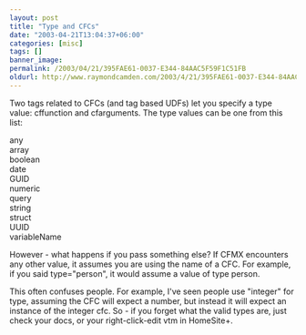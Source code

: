 ```yaml
---
layout: post
title: "Type and CFCs"
date: "2003-04-21T13:04:37+06:00"
categories: [misc]
tags: []
banner_image: 
permalink: /2003/04/21/395FAE61-0037-E344-84AAC5F59F1C51FB
oldurl: http://www.raymondcamden.com/2003/4/21/395FAE61-0037-E344-84AAC5F59F1C51FB
---
```


Two tags related to CFCs (and tag based UDFs) let you specify a type value: cffunction and cfarguments. The type values can be one from this list:

any<br>
array<br>
boolean<br>
date<br>
GUID<br>
numeric<br>
query<br>
string<br>
struct<br>
UUID<br>
variableName<br>

However - what happens if you pass something else? If CFMX encounters any other value, it assumes you are using the name of a CFC. For example, if you said type="person", it would assume a value of type person. 

This often confuses people. For example, I've seen people use "integer" for type, assuming the CFC will expect a number, but instead it will expect an instance of the integer cfc. So - if you forget what the valid types are, just check your docs, or your right-click-edit vtm in HomeSite+.